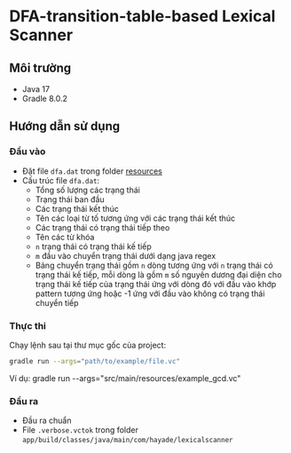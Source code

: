 # DFA-transition-table-based Lexical Scanner

## Môi trường

- Java 17
- Gradle 8.0.2

## Hướng dẫn sử dụng

### Đầu vào

- Đặt file `dfa.dat` trong folder [resources](app/src/main/resources)
- Cấu trúc file `dfa.dat`:
  - Tổng số lượng các trạng thái
  - Trạng thái ban đầu
  - Các trạng thái kết thúc
  - Tên các loại từ tố tương ứng với các trạng thái kết thúc
  - Các trạng thái có trạng thái tiếp theo
  - Tên các từ khóa
  - `n` trạng thái có trạng thái kế tiếp
  - `m` đầu vào chuyển trạng thái dưới dạng java regex
  - Bảng chuyển trạng thái gồm `n` dòng tương ứng với `n` trạng thái có trạng thái kế tiếp, mỗi dòng là gồm `m` số nguyên dương đại diện cho trạng thái kế tiếp của trạng thái ứng với dòng đó với đầu vào khớp pattern tương ứng hoặc -1 ứng với đầu vào không có trạng thái chuyển tiếp

### Thực thi

Chạy lệnh sau tại thư mục gốc của project:

```bash
gradle run --args="path/to/example/file.vc"
```

Ví dụ:
gradle run --args="src/main/resources/example_gcd.vc"

### Đầu ra

- Đầu ra chuẩn
- File `.verbose.vctok` trong folder `app/build/classes/java/main/com/hayade/lexicalscanner`
